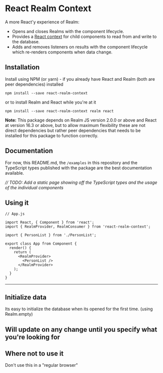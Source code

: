 # React Realm Context

A more React'y experience of Realm:

- Opens and closes Realms with the component lifecycle.
- Provides a [React context](https://reactjs.org/docs/context.html) for child components to read from and write to the
  database.
- Adds and removes listeners on results with the component lifecycle which re-renders components when data change.

## Installation

Install using NPM (or yarn) - if you already have React and Realm (both are peer dependencies) installed

    npm install --save react-realm-context

or to install Realm and React while you're at it

    npm install --save react-realm-context realm react

**Note:** This package depends on Realm JS version 2.0.0 or above and React at version 16.3 or above, but to allow
maximum flexibility these are not direct dependencies but rather peer dependencies that needs to be installed for this
package to function correctly.

## Documentation

For now, this README.md, the `/examples` in this repository and the TypeScript types published with the package are the
best documentation available.

*// TODO: Add a static page showing off the TypeScript types and the usage of the individual components*

## Using it

```
// App.js

import React, { Component } from 'react';
import { RealmProvider, RealmConsumer } from 'react-realm-context';

import { PersonList } from './PersonList';

export class App from Component {
  render() {
    return (
      <RealmProvider>
        <PersonList />
      </RealmProvider>
    );
  }
}
```

---

## Initialize data

Its easy to initialize the database when its opened for the first time.
(using Realm.empty)

## Will update on any change until you specify what you're looking for

## Where not to use it

Don't use this in a "regular browser"

##
